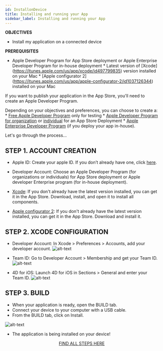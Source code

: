 ```yaml
---
id: InstallonDevice
title: Installing and running your App
sidebar_label: Installing and running your App
---
```



<div class = "objectives">
<b>OBJECTIVES</b>

* Install my application on a connected device
</div>

<div class = "prerequisites">
<b>PREREQUISITES</b>

* Apple Developer Program for App Store deployment or Apple Enterprise Developer Program for in-house deployment * Latest version of \[Xcode\](https://itunes.apple.com/us/app/xcode/id497799835) version installed on your Mac * \[Apple configurator 2\](https://itunes.apple.com/us/app/apple-configurator-2/id1037126344) installed on your Mac </div> 

If you want to publish your application in the App Store, you'll need to create an Apple Developer Program.

Depending on your objectives and preferences, you can choose to create a: * [Free Apple Developer Program](Freedeveloperaccount.html) only for testing * [Apple Developer Program for organization](RegisterOrganization.html) or [individual](RegisterIndividual.html) for an App Store Deployment * [Apple Enterprise Developer Program](RegisterAppleDeveloperEnterpriseProgram.html) (if you deploy your app in-house).

Let's go through the process...

## STEP 1. ACCOUNT CREATION

* Apple ID: Create your apple ID. If you don’t already have one, click [here](https://itunes.apple.com/us/app/xcode/id497799835).

* Developer Account: Choose an Apple Developer Program (for organizations or individuals) for App Store deployment or Apple developer Enterprise program (for in-house deployment).

* [Xcode](https://itunes.apple.com/us/app/xcode/id497799835): If you don't already have the latest version installed, you can get it in the App Store. Download, install, and open it to install all components.
* [Apple configurator 2](https://itunes.apple.com/us/app/apple-configurator-2/id1037126344): If you don't already have the latest version installed, you can get it in the App Store. Download and install it. 

## STEP 2. XCODE CONFIGURATION

* Developer Account: In Xcode > Preferences > Accounts, add your developer account. ![alt-text](assets/TestYourApp/Developer-Account-4D-for-iOS.png)

* Team ID: Go to Developer Account > Membership and get your Team ID. ![alt-text](assets/TestYourApp/Team-ID-4D-for-iOS.png)

* 4D for iOS: Launch 4D for iOS in Sections > General and enter your Team ID. ![alt-text](assets/TestYourApp/Team-ID-General-Section-4D-for-iOS.png)

## STEP 3. BUILD

* When your application is ready, open the BUILD tab.
* Connect your device to your computer with a USB cable.
* From the BUILD tab, click on Install.

![alt-text](assets/TestYourApp/Install-button-build-tab-4D-for-iOS.png)

* The application is being installed on your device!

<div style="text-align: center">
  
<a class="button"
href="../assets/AppInstallOnDevice.html">FIND ALL STEPS HERE</a>
</div>